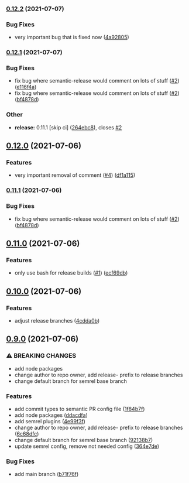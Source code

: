 ### [0.12.2](https://github.com/mowies/semrel-testing/compare/v0.12.1...v0.12.2) (2021-07-07)


### Bug Fixes

* very important bug that is fixed now ([4a92805](https://github.com/mowies/semrel-testing/commit/4a92805e33880b814cf1d611406b7b387b176f71))

### [0.12.1](https://github.com/mowies/semrel-testing/compare/v0.12.0...v0.12.1) (2021-07-07)


### Bug Fixes

* fix bug where semantic-release would comment on lots of stuff ([#2](https://github.com/mowies/semrel-testing/issues/2)) ([e116f4a](https://github.com/mowies/semrel-testing/commit/e116f4aced6a48832435ae164269544559ab1281))
* fix bug where semantic-release would comment on lots of stuff ([#2](https://github.com/mowies/semrel-testing/issues/2)) ([bf4878d](https://github.com/mowies/semrel-testing/commit/bf4878d9edfa0381849c48d2b4901ce5a7f998ca))


### Other

* **release:** 0.11.1 [skip ci] ([264ebc8](https://github.com/mowies/semrel-testing/commit/264ebc896a8d9b9a32dcf916315e073c098cd828)), closes [#2](https://github.com/mowies/semrel-testing/issues/2)

## [0.12.0](https://github.com/mowies/semrel-testing/compare/v0.11.0...v0.12.0) (2021-07-06)


### Features

* very important removal of comment ([#4](https://github.com/mowies/semrel-testing/issues/4)) ([df1a115](https://github.com/mowies/semrel-testing/commit/df1a11586cbb3631bb00e1db05da432f8061615b))

### [0.11.1](https://github.com/mowies/semrel-testing/compare/v0.11.0...v0.11.1) (2021-07-06)


### Bug Fixes

* fix bug where semantic-release would comment on lots of stuff ([#2](https://github.com/mowies/semrel-testing/issues/2)) ([bf4878d](https://github.com/mowies/semrel-testing/commit/bf4878d9edfa0381849c48d2b4901ce5a7f998ca))

## [0.11.0](https://github.com/mowies/semrel-testing/compare/v0.10.0...v0.11.0) (2021-07-06)


### Features

* only use bash for release builds ([#1](https://github.com/mowies/semrel-testing/issues/1)) ([ecf69db](https://github.com/mowies/semrel-testing/commit/ecf69dbaea5e36865f554fa9dbb6734a906b8640))

## [0.10.0](https://github.com/mowies/semrel-testing/compare/v0.9.0...v0.10.0) (2021-07-06)


### Features

* adjust release branches ([4cdda0b](https://github.com/mowies/semrel-testing/commit/4cdda0b47e5c6f9c0139fa44964ef34d2cc31e7d))

## [0.9.0](https://github.com/mowies/semrel-testing/compare/v0.8.4...v0.9.0) (2021-07-06)


### ⚠ BREAKING CHANGES

* add node packages
* change author to repo owner, add release- prefix to release branches
* change default branch for semrel base branch

### Features

* add commit types to semantic PR config file ([1f84b7f](https://github.com/mowies/semrel-testing/commit/1f84b7f2175b4e577f7d3048257659c2b8493744))
* add node packages ([ddacdfa](https://github.com/mowies/semrel-testing/commit/ddacdfa2bc2ccfa6bbd6758549547e7bddd598a3))
* add semrel plugins ([4e99f3f](https://github.com/mowies/semrel-testing/commit/4e99f3f19b84fdc94e2d50b160d1f353b7857cca))
* change author to repo owner, add release- prefix to release branches ([6c68dfc](https://github.com/mowies/semrel-testing/commit/6c68dfc1043e9c41785c409b8cb824e5eb4cce51))
* change default branch for semrel base branch ([92138b7](https://github.com/mowies/semrel-testing/commit/92138b77b3dc1bc35267dab2e4c58451cdd52010))
* update semrel config, remove not needed config ([364e7de](https://github.com/mowies/semrel-testing/commit/364e7de3f642cb9e7db267d66afeb4217a95958f))


### Bug Fixes

* add main branch ([b71f76f](https://github.com/mowies/semrel-testing/commit/b71f76f53724d90ebc3552705c251caf435c2dd4))
